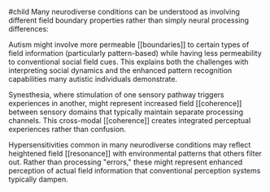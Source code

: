 #child 
Many neurodiverse conditions can be understood as involving different field boundary properties rather than simply neural processing differences:

Autism might involve more permeable [[boundaries]]  to certain types of field information (particularly pattern-based) while having less permeability to conventional social field cues. This explains both the challenges with interpreting social dynamics and the enhanced pattern recognition capabilities many autistic individuals demonstrate.

Synesthesia, where stimulation of one sensory pathway triggers experiences in another, might represent increased field [[coherence]] between sensory domains that typically maintain separate processing channels. This cross-modal [[coherence]] creates integrated perceptual experiences rather than confusion.

Hypersensitivities common in many neurodiverse conditions may reflect heightened field [[resonance]] with environmental patterns that others filter out. Rather than processing "errors," these might represent enhanced perception of actual field information that conventional perception systems typically dampen.